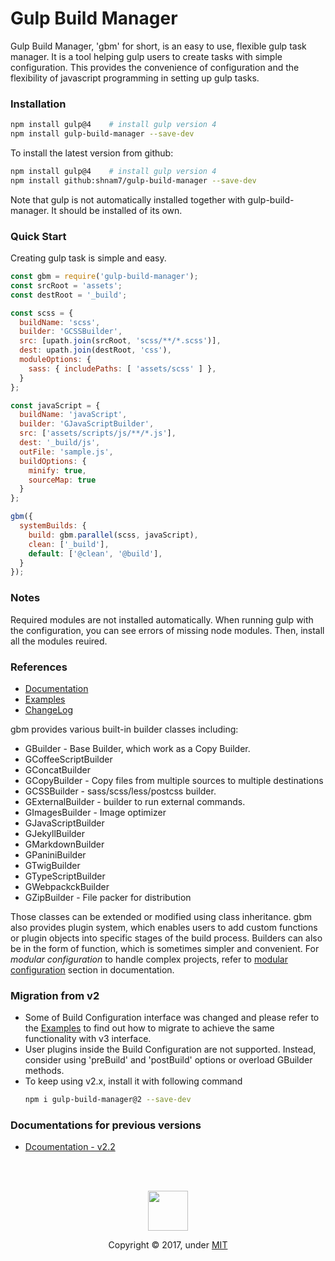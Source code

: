 # Gulp Build Manager

Gulp Build Manager, 'gbm' for short, is an easy to use, flexible gulp task manager. It is a tool helping gulp users to create tasks with simple configuration. This provides the convenience of configuration and the flexibility of javascript programming in setting up gulp tasks.

### Installation
```bash
npm install gulp@4    # install gulp version 4
npm install gulp-build-manager --save-dev
```

To install the latest version from github:
```bash
npm install gulp@4    # install gulp version 4
npm install github:shnam7/gulp-build-manager --save-dev
````
Note that gulp is not automatically installed together with gulp-build-manager. It should be installed of its own.

### Quick Start
Creating gulp task is simple and easy.

```javascript
const gbm = require('gulp-build-manager');
const srcRoot = 'assets';
const destRoot = '_build';

const scss = {
  buildName: 'scss',
  builder: 'GCSSBuilder',
  src: [upath.join(srcRoot, 'scss/**/*.scss')],
  dest: upath.join(destRoot, 'css'),
  moduleOptions: {
    sass: { includePaths: [ 'assets/scss' ] },
  }
};

const javaScript = {
  buildName: 'javaScript',
  builder: 'GJavaScriptBuilder',
  src: ['assets/scripts/js/**/*.js'],
  dest: '_build/js',
  outFile: 'sample.js',
  buildOptions: {
    minify: true,
    sourceMap: true
  }
};

gbm({
  systemBuilds: {
    build: gbm.parallel(scss, javaScript),
    clean: ['_build'],
    default: ['@clean', '@build'],
  }
});
```

### Notes
Required modules are not installed automatically. When running gulp with the configuration, you can see errors of missing node modules. Then, install all the modules reuired.

### References
  - [Documentation][0]
  - [Examples][1]
  - [ChangeLog][2]

gbm provides various built-in builder classes including:
  - GBuilder - Base Builder, which work as a Copy Builder.
  - GCoffeeScriptBuilder
  - GConcatBuilder
  - GCopyBuilder - Copy files from multiple sources to multiple destinations
  - GCSSBuilder - sass/scss/less/postcss builder.
  - GExternalBuilder - builder to run external commands.
  - GImagesBuilder - Image optimizer
  - GJavaScriptBuilder
  - GJekyllBuilder
  - GMarkdownBuilder
  - GPaniniBuilder
  - GTwigBuilder
  - GTypeScriptBuilder
  - GWebpackckBuilder
  - GZipBuilder - File packer for distribution

Those classes can be extended or modified using class inheritance.
gbm also provides plugin system, which enables users to add custom functions or plugin objects into specific stages of the build process.
Builders can also be in the form of function, which is sometimes simpler and convenient.
For *modular configuration* to handle complex projects, refer to [modular configuration][4] section in documentation.


### Migration from v2
- Some of Build Configuration interface was changed and please refer to the [Examples][1] to find out how to migrate to achieve the same functionality with v3 interface.
- User plugins inside the Build Configuration are not supported. Instead, consider using 'preBuild' and 'postBuild' options or overload GBuilder methods.
- To keep using v2.x, install it with following command
  ```bash
  npm i gulp-build-manager@2 --save-dev
  ```

### Documentations for previous versions
  - [Dcoumentation - v2.2][3]

[0]: https://shnam7.github.io/gulp-build-manager/
[1]: https://github.com/shnam7/gulp-build-manager/tree/master/examples
[2]: https://github.com/shnam7/gulp-build-manager/tree/master/CHANGELOG.md
[3]: https://github.com/shnam7/gulp-build-manager/tree/v2.2.0/docs
[4]: https://shnam7.github.io/gulp-build-manager/resources/modular-configuration/

<br>
<br>
<p align="center">
  <img class="logo" src="https://shnam7.github.io/gulp-build-manager/images/gbm.svg" width="64px">
  <p align=center>Copyright &copy; 2017, under <a href="./LICENSE">MIT</a></p>
</div>
